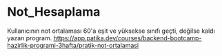 # Not_Hesaplama
Kullanıcının not ortalaması 60'a eşit ve yüksekse  sınıfı geçti, değilse kaldı yazan program. 
https://app.patika.dev/courses/backend-bootcamp-hazirlik-programi-3hafta/pratik-not-ortalamasi

